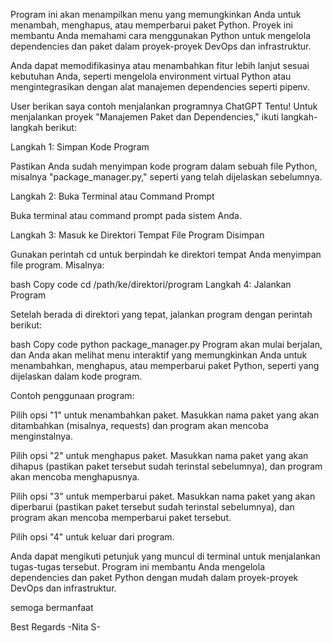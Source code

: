 Program ini akan menampilkan menu yang memungkinkan Anda untuk menambah, menghapus, atau memperbarui paket Python. Proyek ini membantu Anda memahami cara menggunakan Python untuk mengelola dependencies dan paket dalam proyek-proyek DevOps dan infrastruktur.

Anda dapat memodifikasinya atau menambahkan fitur lebih lanjut sesuai kebutuhan Anda, seperti mengelola environment virtual Python atau mengintegrasikan dengan alat manajemen dependencies seperti pipenv.




User
berikan saya contoh menjalankan programnya
ChatGPT
Tentu! Untuk menjalankan proyek "Manajemen Paket dan Dependencies," ikuti langkah-langkah berikut:

Langkah 1: Simpan Kode Program

Pastikan Anda sudah menyimpan kode program dalam sebuah file Python, misalnya "package_manager.py," seperti yang telah dijelaskan sebelumnya.

Langkah 2: Buka Terminal atau Command Prompt

Buka terminal atau command prompt pada sistem Anda.

Langkah 3: Masuk ke Direktori Tempat File Program Disimpan

Gunakan perintah cd untuk berpindah ke direktori tempat Anda menyimpan file program. Misalnya:

bash
Copy code
cd /path/ke/direktori/program
Langkah 4: Jalankan Program

Setelah berada di direktori yang tepat, jalankan program dengan perintah berikut:

bash
Copy code
python package_manager.py
Program akan mulai berjalan, dan Anda akan melihat menu interaktif yang memungkinkan Anda untuk menambahkan, menghapus, atau memperbarui paket Python, seperti yang dijelaskan dalam kode program.

Contoh penggunaan program:

Pilih opsi "1" untuk menambahkan paket. Masukkan nama paket yang akan ditambahkan (misalnya, requests) dan program akan mencoba menginstalnya.

Pilih opsi "2" untuk menghapus paket. Masukkan nama paket yang akan dihapus (pastikan paket tersebut sudah terinstal sebelumnya), dan program akan mencoba menghapusnya.

Pilih opsi "3" untuk memperbarui paket. Masukkan nama paket yang akan diperbarui (pastikan paket tersebut sudah terinstal sebelumnya), dan program akan mencoba memperbarui paket tersebut.

Pilih opsi "4" untuk keluar dari program.

Anda dapat mengikuti petunjuk yang muncul di terminal untuk menjalankan tugas-tugas tersebut. Program ini membantu Anda mengelola dependencies dan paket Python dengan mudah dalam proyek-proyek DevOps dan infrastruktur.


semoga bermanfaat

Best Regards
-Nita S-


